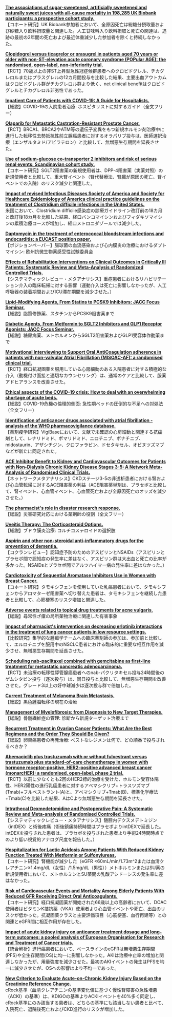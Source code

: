 [**The associations of sugar-sweetened, artificially sweetened and naturally sweet juices with all-cause mortality in 198,285 UK Biobank participants: a prospective cohort study.**](https://www.ncbi.nlm.nih.gov/pubmed/32326961)  
【コホート研究】UK Biobank参加者において、全原因死亡は総糖分摂取量および砂糖入り飲料摂取量と関連した。人工甘味料入り飲料摂取と死亡の関連は、追跡の最初の2年間の死亡および最近体重減少した参加者を除くと持続しなかった。

[**Clopidogrel versus ticagrelor or prasugrel in patients aged 70 years or older with non-ST-elevation acute coronary syndrome (POPular AGE): the randomised, open-label, non-inferiority trial.**](https://www.ncbi.nlm.nih.gov/pubmed/32334703)  
【RCT】70歳以上の非ST上昇型急性冠症候群患者へのクロピドグレル、チカグレロルまたはプラスグレルの12カ月間投与を比較した結果、主要出血アウトカムはクロピドグレル群がチカグレロル群より低く、net clinical benefitはクロピドグレルとチカグレロル非劣性であった。

[**Inpatient Care of Patients with COVID-19: A Guide for Hospitalists.**](https://www.ncbi.nlm.nih.gov/pubmed/32339477)  
【総説】COVID-19の入院患者治療: ホスピタリストに対するガイド（全文フリー）

[**Olaparib for Metastatic Castration-Resistant Prostate Cancer.**](https://www.ncbi.nlm.nih.gov/pubmed/32343890)  
【RCT】BRCA1、BRCA2やATM等の遺伝子変異をもつ新規ホルモン剤治療中に進行した転移性去勢抵抗性前立腺癌患者に対するオラパリブ投与は、医師選択治療（エンザルタミド/アビラテロン）と比較して、無増悪生存期間を延長させた。

[**Use of sodium-glucose co-transporter 2 inhibitors and risk of serious renal events: Scandinavian cohort study.**](https://www.ncbi.nlm.nih.gov/pubmed/32349963)  
【コホート研究】SGLT2阻害薬の新規使用者は、DPP-4阻害薬（実薬対照）の新規使用者と比較して、重大腎イベント（腎代替療法、腎臓が原因の死亡、腎イベントでの入院）のリスク減少と関連した。

[**Impact of revised Infectious Diseases Society of America and Society for Healthcare Epidemiology of America clinical practice guidelines on the treatment of Clostridium difficile infections in the United States.**](https://www.ncbi.nlm.nih.gov/pubmed/32343766)  
米国において、Clostridium difficile感染症の診療ガイドライン改訂前の18カ月と改訂後18カ月を比較した結果、経口バンコマイシンおよびフィダキソマイシンの累積治療コースが増加し、経口メトロニダゾールでは減少した。

[**Daptomycin in the treatment of enterococcal bloodstream infections and endocarditis: a EUCAST position paper.**](https://www.ncbi.nlm.nih.gov/pubmed/32353412)  
【ポジションペーパー】腸球菌の血流感染および心内膜炎の治療におけるダプトマイシン: 欧州抗微生物薬感受性試験委員会

[**Effects of Rehabilitation Interventions on Clinical Outcomes in Critically Ill Patients: Systematic Review and Meta-Analysis of Randomized Controlled Trials.**](https://www.ncbi.nlm.nih.gov/pubmed/32345834)  
【システマティックレビュー・メタアナリシス】重症患者におけるリハビリテーション介入の臨床転帰に対する影響（運動介入は死亡に影響しなかったが、人工呼吸器の装着期間およびICU滞在期間を減少させた。）

[**Lipid-Modifying Agents, From Statins to PCSK9 Inhibitors: JACC Focus Seminar.**](https://www.ncbi.nlm.nih.gov/pubmed/32327106)  
【総説】脂質修飾薬、スタチンからPCSK9阻害薬まで

[**Diabetic Agents, From Metformin to SGLT2 Inhibitors and GLP1 Receptor Agonists: JACC Focus Seminar.**](https://www.ncbi.nlm.nih.gov/pubmed/32327107)  
【総説】糖尿病薬、メトホルミンからSGLT2阻害薬およびGLP1受容体作動薬まで

[**Motivational Interviewing to Support Oral AntiCoagulation adherence in patients with non-valvular Atrial Fibrillation (MISOAC-AF): a randomised clinical trial.**](https://www.ncbi.nlm.nih.gov/pubmed/32339234)  
【RCT】経口抗凝固薬を服用している心房細動のある入院患者に対する積極的な介入（動機付け面接と適切なカウンセリング）は、通常のケアと比較して、服薬アドヒアランスを改善させた。

[**Ethical aspects of the COVID-19 crisis: How to deal with an overwhelming shortage of acute beds.**](https://www.ncbi.nlm.nih.gov/pubmed/32347745)  
【総説】COVID-19危機の倫理的側面: 急性期ベッドの圧倒的な不足への対処法（全文フリー）

[**Identification of anticancer drugs associated with atrial fibrillation - analysis of the WHO pharmacovigilance database.**](https://www.ncbi.nlm.nih.gov/pubmed/32353110)  
【薬剤疫学研究】VigiBaseにおいて、文献で未確認の心房細動と関連する抗癌剤として、レナリドミド、ポマリドミド、ニロチニブ、ポナチニブ、midostaurin、アザシチジン、クロファラビン、ドセタキセル、オビヌツズマブなどが新たに同定された。

[**ACE Inhibitor Benefit to Kidney and Cardiovascular Outcomes for Patients with Non-Dialysis Chronic Kidney Disease Stages 3-5: A Network Meta-Analysis of Randomised Clinical Trials.**](https://www.ncbi.nlm.nih.gov/pubmed/32333236)  
【ネットワークメタアナリシス】CKDステージ3-5の非透析患者における腎および心血管転帰に対するACE阻害薬の利益（ACE阻害薬単剤は、プラセボと比較して、腎イベント、心血管イベント、心血管死亡および全原因死亡のオッズを減少させた。）

[**The pharmacist's role in disaster research response.**](https://www.ncbi.nlm.nih.gov/pubmed/32350533)  
【総説】災害研究対応における薬剤師の役割（全文フリー）

[**Uveitis Therapy: The Corticosteroid Options.**](https://www.ncbi.nlm.nih.gov/pubmed/32350761)  
【総説】ブドウ膜炎治療: コルチコステロイドの選択肢

[**Aspirin and other non-steroidal anti-inflammatory drugs for the prevention of dementia.**](https://www.ncbi.nlm.nih.gov/pubmed/32352165)  
【コクランレビュー】認知症予防のためのアスピリンとNSAIDs（アスピリンとプラセボ間で認知症の発生率に差はなく、アスピリン群は大出血と死亡の比率が多かった。NSAIDsとプラセボ間でアルツハイマー病の発生率に差はなかった。）

[**Cardiotoxicity of Sequential Aromatase Inhibitors Use in Women with Breast Cancer.**](https://www.ncbi.nlm.nih.gov/pubmed/32338279)  
【コホート研究】タモキシフェンを使用していた乳癌患者において、タモキシフェンからアロマターゼ阻害薬へ切り替えた患者は、タモキシフェンを継続した患者と比較して、心筋梗塞のリスク増加と関連した。

[**Adverse events related to topical drug treatments for acne vulgaris.**](https://www.ncbi.nlm.nih.gov/pubmed/32347138)  
【総説】尋常性ざ瘡の局所薬物治療に関連した有害事象

[**Impact of pharmacist's intervention on decreasing erlotinib interactions in the treatment of lung cancer patients in low resource settings.**](https://www.ncbi.nlm.nih.gov/pubmed/32349642)  
【比較研究】集学的な腫瘍学チームへの臨床薬剤師の参加は、参加前と比較して、エルロチニブを服用中のNSCLC患者における臨床的に重要な相互作用を減少させ、無増悪生存期間を延長させた。

[**Scheduling nab-paclitaxel combined with gemcitabine as first-line treatment for metastatic pancreatic adenocarcinoma.**](https://www.ncbi.nlm.nih.gov/pubmed/32350413)  
【RCT】未治療の転移性膵管腺癌患者へのnab-パクリタキセル投与24時間後のゲムシタビン投与（逐次投与）は、同日投与と比較して、無増悪生存期間を改善させた。グレード3以上の好中球減少は逐次投与群で倍加した。

[**Current Treatment of Melanoma Brain Metastasis.**](https://www.ncbi.nlm.nih.gov/pubmed/32350685)  
【総説】黒色腫脳転移の現在の治療

[**Management of Myelofibrosis: from Diagnosis to New Target Therapies.**](https://www.ncbi.nlm.nih.gov/pubmed/32350623)  
【総説】骨髄繊維症の管理: 診断から新規ターゲット治療まで

[**Recurrent Treatment in Ovarian Cancer Patients: What Are the Best Regimens and the Order They Should Be Given?**](https://www.ncbi.nlm.nih.gov/pubmed/32350695)  
【総説】卵巣癌患者の再発治療: ベストなレジメンは何で、どの順番で投与されるべきか？

[**Abemaciclib plus trastuzumab with or without fulvestrant versus trastuzumab plus standard-of-care chemotherapy in women with hormone receptor-positive, HER2-positive advanced breast cancer (monarcHER): a randomised, open-label, phase 2 trial.**](https://www.ncbi.nlm.nih.gov/pubmed/32353342)  
【RCT】以前に少なくとも2回のHER2標的治療を受けた、ホルモン受容体陽性、HER2陽性の進行乳癌患者に対するアベマシクリブ+トラスツズマブ(Tmab)+フルベストラント(A)と、アベマシクリブ+Tmab(B)、標準化学療法+Tmab(C)を比較した結果、AはCより無増悪生存期間を延長させた。

[**Intrathecal Dexmedetomidine and Postoperative Pain: A Systematic Review and Meta-analysis of Randomised Controlled Trials.**](https://www.ncbi.nlm.nih.gov/pubmed/32333825)  
【システマティックレビュー・メタアナリシス】髄腔内デクスメデトミジン（intDEX）と術後疼痛（術後鎮痛持続時間はプラセボよりintDEXで延長した。intDEXを投与された患者は、プラセボを投与された患者より手術24時間時点でのより低い視覚的アナログ尺度を報告した。）

[**Hospitalization for Lactic Acidosis Among Patients With Reduced Kidney Function Treated With Metformin or Sulfonylureas.**](https://www.ncbi.nlm.nih.gov/pubmed/32327421)  
【コホート研究】腎機能が減少した（eGFR <60mL/min/1.73m^2または血清クレアチニン≥1.4mg/dL（女性）/1.5mg/dL（男性））メトホルミンまたはSU薬の新規使用者において、メトホルミンとSU薬間の乳酸アシドーシスの発生率に差はなかった。

[**Risk of Cardiovascular Events and Mortality Among Elderly Patients With Reduced GFR Receiving Direct Oral Anticoagulants.**](https://www.ncbi.nlm.nih.gov/pubmed/32333946)  
【コホート研究】経口抗凝固薬が開始された66歳以上の高齢者において、DOAC使用者はビタミンK拮抗薬（VKA）使用者より心血管イベントや死亡、出血のリスクが低かった。抗凝固薬クラスと主要評価項目（心筋梗塞、血行再建等）との関連とeGFR間に相互作用が存在した。

[**Impact of acute kidney injury on anticancer treatment dosage and long-term outcomes: a pooled analysis of European Organisation for Research and Treatment of Cancer trials.**](https://www.ncbi.nlm.nih.gov/pubmed/32337562)  
【統合解析】進行癌患者において、ベースラインのeGFRは無増悪生存期間(PFS)や全生存期間(OS)に均一に影響しなかった。AKIは治療中止率の増加と関連しなかったが、用量強度を減少させた。最初のAKIイベントの発生はPFSを均一に減少させたが、OSへの影響はより不均一であった。

[**New Criterion to Evaluate Acute-on-Chronic Kidney Injury Based on the Creatinine Reference Change.**](https://www.ncbi.nlm.nih.gov/pubmed/32349004)  
cRock基準（血清クレアチニンの基準変化値に基づく慢性腎障害の急性増悪（ACKI）の基準）は、KDIGOの基準よりACKIイベントを40%多く同定し、cRock基準にのみ該当する患者は、どちらの基準にも該当しない患者と比べて、入院死亡、退院後死亡およびCKD進行のリスクが増加した。
